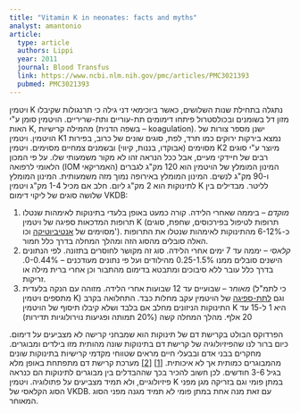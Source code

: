 ```yaml
---
title: "Vitamin K in neonates: facts and myths"
analyst: amantonio
article:
  type: article
  authors: Lippi
  year: 2011
  journal: Blood Transfus
  link: https://www.ncbi.nlm.nih.gov/pmc/articles/PMC3021393
  pubmed: PMC3021393
---
```


ויטמין K נתגלה בתחילת שנות השלושים, כאשר ביוכימאי דני גילה כי תרנגולות שקיבלו מזון דל בשומנים ובכולסטרול פיתחו דימומים תת-עוריים ותת-שריריים. הויטמין סומן ע"י האות K, מהמילה קרישיות (בשפה הדנית – koagulation).
ישנן מספר צורות של הויטמין. ויטמין K1 נמצא בירקות ירוקים כמו תרד, לפת, סוגים שונים של כרוב, בפירות מסוימים (אבוקדו, בננות, קיווי) ובשמנים צמחיים מסוימים. ויטמין K2 מיוצר ע"י סוגים רבים של חיידקי מעיים, אבל ככל הנראה זהו לא מקור משמעותי שלו.
על פי המכון הלאומי לרפואה (IOM האמריקאי) המינון המומלץ של הויטמין הוא 120 מק"ג לגברים ו-90 מק"ג לנשים. המינון המומלץ באירופה נמוך מזה משמעותית.
המינון המומלץ לתינוקות הוא 2 מק"ג ליום. חלב אם מכיל 1-4 מק"ג ויטמין K לליטר.
מבדילים בין שלושה סוגים של ליקוי דימום VKDB:
1) *מוקדם* – ביממה שאחרי הלידה. קורה כמעט באופן בלעדי בתינוקות לאימהות שנטלו תרופות המדכאות ספיגה של ויטמין K (תרופות לטיפול בפירכוסים, שחפת, סוגים מסוימים של [אנטיביוטיקה](https://www.ncbi.nlm.nih.gov/pubmed/2276882) וכו'). כ-6-12% מהתינוקות לאימהות שנטלו את התרופות האלה סובלים מהסוג הזה ומהלך המחלה בדרך כלל חמור.
2) *קלאסי* – יממה עד 7 ימים אחרי הלידה. סוג זה מקושר לחוסרים בתזונה. לפי הנתונים הישנים סובלים ממנו 0.25-1.5% מהילודים ועל פי נתונים מעודכנים – 0-0.44%. בדרך כלל עובר ללא סיבוכים ומתבטא בדימום מהתבור וכן אחרי ברית מילה או זריקות.
3) *מאוחר* – שבועיים עד 12 שבועות אחרי הלידה. מזוהה עם הנקה בלעדית (כי לתמ"ל מתספים ויטמין K) וגם [לתת-ספיגה](https://www.ncbi.nlm.nih.gov/pmc/articles/PMC4862383) של הויטמין עקב מחלות כבד. התחלואה בקרב התינוקות הניזונים מחלב אם בלבד ושלא קיבלו תיסוף של הויטמין K היא 1 ל-15 עד 20 אלף. מהלך המחלה קשה (20% תמותה ופגיעות נוירולוגיות תדירות)

הפרדוקס הבולט בקרישת דם של תינוקות הוא שמבחני קרישה לא מצביעים על דימום. כיום ברור לנו שהפיזיולוגיה של קרישת דם בתינוקות שונה מהותית מזו בילדים ומבוגרים. מחקרים בבני אדם ובבעלי חיים מראים שטווחי מקדמי קרישיות בתינוקות שונים מהמבוגרים כמותית אך לא איכותית. [[1]](https://www.ncbi.nlm.nih.gov/pubmed/18175287) [[2]](https://www.ncbi.nlm.nih.gov/pubmed/17510751)
מערכת קרישת דם מתפתחת באופן מלא בגיל 3-6 חודשים. לכן חשוב להכיר בכך שההבדלים בין מבוגרים לתינוקות הם כנראה פיזיולוגיים, ולא תמיד מצביעים על פתולוגיה.
ויטמין K במתן פומי וגם בזריקה מגן מפני הסוג הקלאסי של VKDB. עם זאת מנה אחת במתן פומי לא תמיד מגנה מפני הסוג המאוחר.

